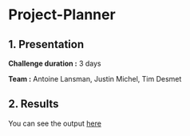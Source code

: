 # Project-Planner

## 1. Presentation

**Challenge duration :** 3 days

**Team :** Antoine Lansman, Justin Michel, Tim Desmet

## 2. Results

You can see the output [here](https://project-planner-henna.vercel.app/)
